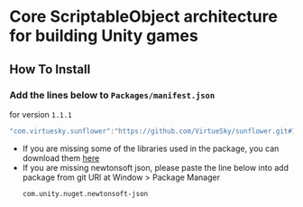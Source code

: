 # Core ScriptableObject architecture for building Unity games

## How To Install

### Add the lines below to `Packages/manifest.json`

for version `1.1.1`
```csharp
"com.virtuesky.sunflower":"https://github.com/VirtueSky/sunflower.git#1.1.1",
```

- If you are missing some of the libraries used in the package, you can download them [here](https://drive.google.com/drive/folders/1OdT5EfMDfkQsEleMM6C2-HHav9o0neTS)
- If you are missing newtonsoft json, please paste the line below into add package from git URl at Window > Package Manager
  ```
  com.unity.nuget.newtonsoft-json
  ```
